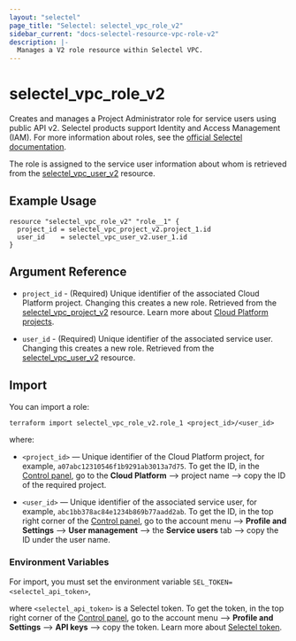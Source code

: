 ```yaml
---
layout: "selectel"
page_title: "Selectel: selectel_vpc_role_v2"
sidebar_current: "docs-selectel-resource-vpc-role-v2"
description: |-
  Manages a V2 role resource within Selectel VPC.
---
```


# selectel\_vpc\_role_v2

Creates and manages a Project Administrator role for service users using public API v2. Selectel products support Identity and Access Management (IAM). For more information about roles, see the [official Selectel documentation](https://docs.selectel.ru/control-panel-actions/users-and-roles/user-types-and-roles/).

The role is assigned to the service user information about whom is retrieved from the [selectel_vpc_user_v2](https://registry.terraform.io/providers/selectel/selectel/latest/docs/resources/vpc_user_v2) resource.

## Example Usage

```hcl
resource "selectel_vpc_role_v2" "role__1" {
  project_id = selectel_vpc_project_v2.project_1.id
  user_id    = selectel_vpc_user_v2.user_1.id
}
```

## Argument Reference

* `project_id` - (Required) Unique identifier of the associated Cloud Platform project. Changing this creates a new role. Retrieved from the [selectel_vpc_project_v2](https://registry.terraform.io/providers/selectel/selectel/latest/docs/resources/vpc_project_v2) resource. Learn more about [Cloud Platform projects](https://docs.selectel.ru/cloud/servers/about/projects/).

* `user_id` - (Required) Unique identifier of the associated service user. Changing this creates a new role. Retrieved from the [selectel_vpc_user_v2](https://registry.terraform.io/providers/selectel/selectel/latest/docs/resources/vpc_user_v2) resource.

## Import

You can import a role:

```shell
terraform import selectel_vpc_role_v2.role_1 <project_id>/<user_id>
```

where:

* `<project_id>` — Unique identifier of the Cloud Platform project, for example, `a07abc12310546f1b9291ab3013a7d75`. To get the ID, in the [Control panel](https://my.selectel.ru/vpc/), go to the **Cloud Platform** ⟶ project name ⟶ copy the ID of the required project.

* `<user_id>` — Unique identifier of the associated service user, for example, `abc1bb378ac84e1234b869b77aadd2ab`. To get the ID, in the top right corner of the [Control panel](https://my.selectel.ru/), go to the account menu ⟶ **Profile and Settings** ⟶ **User management** ⟶ the **Service users** tab ⟶ copy the ID under the user name.

### Environment Variables

For import, you must set the environment variable `SEL_TOKEN=<selectel_api_token>`,

where `<selectel_api_token>` is a Selectel token. To get the token, in the top right corner of the [Control panel](https://my.selectel.ru/profile/apikeys), go to the account menu ⟶ **Profile and Settings** ⟶ **API keys** ⟶ copy the token. Learn more about [Selectel token](https://developers.selectel.ru/docs/control-panel/authorization/#получить-токен-selectel).
